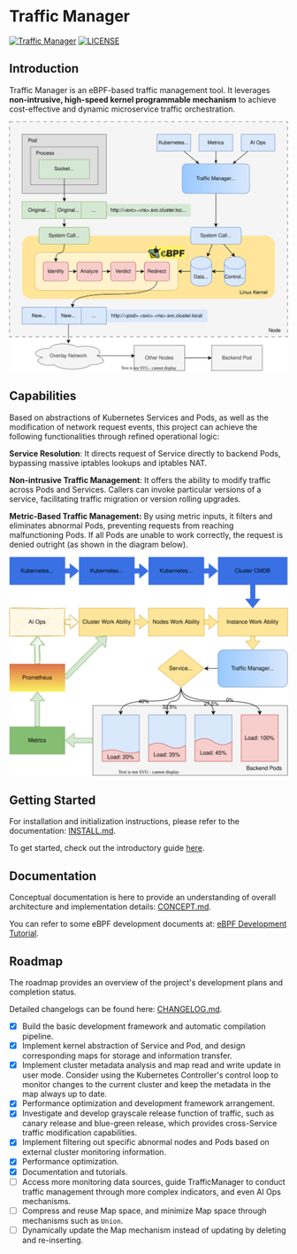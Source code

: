 # Traffic Manager

[![Traffic Manager](https://github.com/linuxkerneltravel/lmp/actions/workflows/net_traffic_manager.yml/badge.svg)](https://github.com/linuxkerneltravel/lmp/actions/workflows/net_traffic_manager.yml)
[![LICENSE](https://img.shields.io/github/license/linuxkerneltravel/lmp.svg?style=square)](https://github.com/linuxkerneltravel/lmp/blob/develop/LICENSE)

## Introduction

Traffic Manager is an eBPF-based traffic management tool. It leverages **non-intrusive, high-speed kernel programmable mechanism** to achieve cost-effective and dynamic microservice traffic orchestration.

![Architecture](doc/img/architecture.svg)

## Capabilities

Based on abstractions of Kubernetes Services and Pods, as well as the modification of network request events, this project can achieve the following functionalities through refined operational logic:

**Service Resolution**: It directs request of Service directly to backend Pods, bypassing massive iptables lookups and iptables NAT.

**Non-intrusive Traffic Management**: It offers the ability to modify traffic across Pods and Services. Callers can invoke particular versions of a service, facilitating traffic migration or version rolling upgrades.

**Metric-Based Traffic Management:** By using metric inputs, it filters and eliminates abnormal Pods, preventing requests from reaching malfunctioning Pods. If all Pods are unable to work correctly, the request is denied outright (as shown in the diagram below).

![Dynamic Control](doc/img/dynamic-control.svg)

## Getting Started

For installation and initialization instructions, please refer to the documentation: [INSTALL.md](INSTALL.md).

To get started, check out the introductory guide [here](doc/getting-started.md).

## Documentation

Conceptual documentation is here to provide an understanding of overall architecture and implementation details: [CONCEPT.md](CONCEPT.md).

You can refer to some eBPF development documents at: [eBPF Development Tutorial](../sidecar/bpf/README.md#functional-bpf-programs).

## Roadmap

The roadmap provides an overview of the project's development plans and completion status. 

Detailed changelogs can be found here: [CHANGELOG.md](CHANGELOG.md).

- [x] Build the basic development framework and automatic compilation pipeline.
- [x] Implement kernel abstraction of Service and Pod, and design corresponding maps for storage and information transfer.
- [x] Implement cluster metadata analysis and map read and write update in user mode. Consider using the Kubernetes Controller's control loop to monitor changes to the current cluster and keep the metadata in the map always up to date.
- [x] Performance optimization and development framework arrangement.
- [x] Investigate and develop grayscale release function of traffic, such as canary release and blue-green release, which provides cross-Service traffic modification capabilities.
- [x] Implement filtering out specific abnormal nodes and Pods based on external cluster monitoring information.
- [x] Performance optimization.
- [x] Documentation and tutorials.
- [ ] Access more monitoring data sources, guide TrafficManager to conduct traffic management through more complex indicators, and even AI Ops mechanisms.
- [ ] Compress and reuse Map space, and minimize Map space through mechanisms such as `Union`.
- [ ] Dynamically update the Map mechanism instead of updating by deleting and re-inserting.
